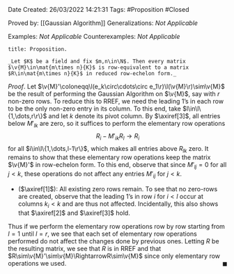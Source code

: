 <br />
<br />

Date Created: 26/03/2022 14:21:31
Tags: #Proposition #Closed 

Proved by: [[Gaussian Algorithm]]
Generalizations: _Not Applicable_

Examples: _Not Applicable_
Counterexamples: _Not Applicable_

``` ad-Proposition
title: Proposition.

_Let $K$ be a field and fix $m,n\in\N$. Then every matrix $\v{M}\in\mat{m\times n}{K}$ is row-equivalent to a matrix $R\in\mat{m\times n}{K}$ in reduced row-echelon form._

```

_Proof_. Let $\v{M}'\coloneqq\l(e_k\circ\cdots\circ e_1\r)\l(\v{M}\r)\sim\v{M}$ be the result of performing the Gaussian Algorithm on $\v{M}$, say with $r$ non-zero rows. To reduce this to RREF, we need the leading $1\textrm{'}$s in each row to be the only non-zero entry in its column. To this end, take $l\in\l\{1,\dots,r\r\}$ and let $k$ denote its pivot column. By $\axiref[3]$, all entries below $M'_{lk}$ are zero, so it suffices to perform the elementary row operations
$$\begin{equation}
    R_i-M'_{ik}R_l\to R_i
\end{equation}$$
for all $i\in\l\{1,\dots,l-1\r\}$, which makes all entries above $R_{lk}$ zero. It remains to show that these elementary row operations keep the matrix $\v{M}'$ in row-echelon form. To this end, observe that since $M'_{lj}=0$ for all $j<k$, these operations do not affect any entries $M'_{ij}$ for $j<k$.
* ($\axiref[1]$): All existing zero rows remain. To see that no zero-rows are created, observe that the leading $1\textrm{'}$s in row $i$ for $i<l$ occur at columns $k_i<k$ and are thus not affected. Incidentally, this also shows that $\axiref[2]$ and $\axiref[3]$ hold.

Thus if we perform the elementary row operations row by row starting from $l=1$ until $l=r$, we see that each set of elementary row operations performed do not affect the changes done by previous ones. Letting $R$ be the resulting matrix, we see that $R$ is in RREF and that $R\sim\v{M}'\sim\v{M}\RightarrowR\sim\v{M}$ since only elementary row operations we used.<span style="float:right;">$\blacksquare$</span>
